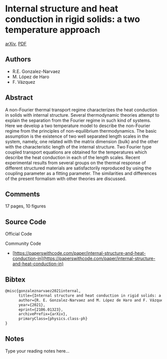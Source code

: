 
# Internal structure and heat conduction in rigid solids: a two temperature approach

[arXiv](https://arxiv.org/abs/2106.01323), [PDF](https://arxiv.org/pdf/2106.01323.pdf)

## Authors

- R.E. Gonzalez-Narvaez
- M. López de Haro
- F. Vázquez

## Abstract

A non-Fourier thermal transport regime characterizes the heat conduction in solids with internal structure. Several thermodynamic theories attempt to explain the separation from the Fourier regime in such kind of systems. Here we develop a two temperature model to describe the non-Fourier regime from the principles of non-equilibrium thermodynamics. The basic assumption is the existence of two well separated length scales in the system, namely, one related with the matrix dimension (bulk) and the other with the characteristic length of the internal structure. Two Fourier type coupled transport equations are obtained for the temperatures which describe the heat conduction in each of the length scales. Recent experimental results from several groups on the thermal response of different structured materials are satisfactorily reproduced by using the coupling parameter as a fitting parameter. The similarities and differences of the present formalism with other theories are discussed.

## Comments

17 pages, 10 figures

## Source Code

Official Code



Community Code

- [https://paperswithcode.com/paper/internal-structure-and-heat-conduction-in](https://paperswithcode.com/paper/internal-structure-and-heat-conduction-in)

## Bibtex

```tex
@misc{gonzaleznarvaez2021internal,
      title={Internal structure and heat conduction in rigid solids: a two temperature approach}, 
      author={R. E. Gonzalez-Narvaez and M. López de Haro and F. Vázquez},
      year={2021},
      eprint={2106.01323},
      archivePrefix={arXiv},
      primaryClass={physics.class-ph}
}
```

## Notes

Type your reading notes here...

